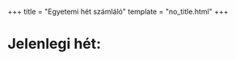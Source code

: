 +++
title = "Egyetemi hét számláló"
template = "no_title.html"
+++

# Jelenlegi hét:

<h3 id="week-number"></h3>

<script src="/js/uni.js"></script>
